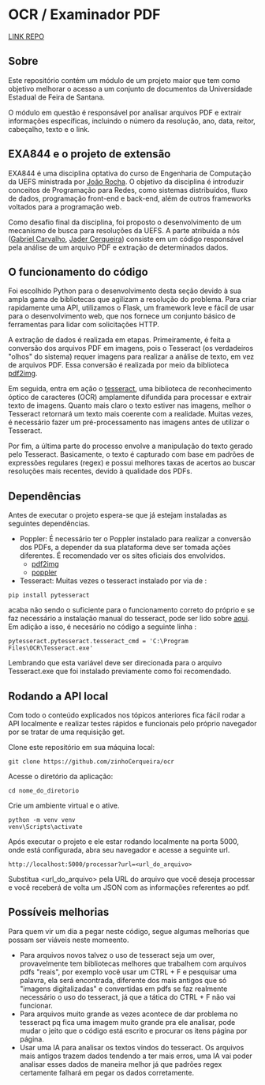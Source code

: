 # OCR / Examinador PDF

[LINK REPO](https://github.com/zinhoCerqueira/ocr)
## Sobre
Este repositório contém um módulo de um projeto maior que tem como objetivo melhorar o acesso a um conjunto de documentos da Universidade Estadual de Feira de Santana.

O módulo em questão é responsável por analisar arquivos PDF e extrair informações específicas, incluindo o número da resolução, ano, data, reitor, cabeçalho, texto e o link.

## EXA844 e o projeto de extensão
EXA844 é uma disciplina optativa do curso de Engenharia de Computação da UEFS ministrada por [João Rocha](https://github.com/joaorochajr). O objetivo da disciplina é introduzir conceitos de Programação para Redes, como sistemas distribuídos, fluxo de dados, programação front-end e back-end, além de outros frameworks voltados para a programação web.

Como desafio final da disciplina, foi proposto o desenvolvimento de um mecanismo de busca para resoluções da UEFS. A parte atribuída a nós ([Gabriel Carvalho](https://github.com/GabCarvaS), [Jader Cerqueira](https://github.com/zinhoCerqueira)) consiste em um código responsável pela análise de um arquivo PDF e extração de determinados dados.

## O funcionamento do código
Foi escolhido Python para o desenvolvimento desta seção devido à sua ampla gama de bibliotecas que agilizam a resolução do problema. Para criar rapidamente uma API, utilizamos o Flask, um framework leve e fácil de usar para o desenvolvimento web, que nos fornece um conjunto básico de ferramentas para lidar com solicitações HTTP.

A extração de dados é realizada em etapas. Primeiramente, é feita a conversão dos arquivos PDF em imagens, pois o Tesseract (os verdadeiros "olhos" do sistema) requer imagens para realizar a análise de texto, em vez de arquivos PDF. Essa conversão é realizada por meio da biblioteca [pdf2img](https://pypi.org/project/pdf2image/).

Em seguida, entra em ação o [tesseract](https://pypi.org/project/pytesseract/), uma biblioteca de reconhecimento óptico de caracteres (OCR) amplamente difundida para processar e extrair texto de imagens. Quanto mais claro o texto estiver nas imagens, melhor o Tesseract retornará um texto mais coerente com a realidade. Muitas vezes, é necessário fazer um pré-processamento nas imagens antes de utilizar o Tesseract.

Por fim, a última parte do processo envolve a manipulação do texto gerado pelo Tesseract. Basicamente, o texto é capturado com base em padrões de expressões regulares (regex) e possui melhores taxas de acertos ao buscar resoluções mais recentes, devido à qualidade dos PDFs.

## Dependências
Antes de executar o projeto espera-se que já estejam instaladas as seguintes dependências.
- Poppler: É necessário ter o Poppler instalado para realizar a conversão dos PDFs, a depender da sua plataforma deve ser tomada ações diferentes. É recomendado ver os sites oficiais dos envolvidos.
  - [pdf2img](https://pypi.org/project/pdf2image/)
  - [poppler](https://poppler.freedesktop.org/)
- Tesseract: Muitas vezes o tesseract instalado por via de :
```
pip install pytesseract
```
acaba não sendo o suficiente para o funcionamento correto do próprio e se faz necessário a instalação manual do tesseract, pode ser lido sobre [aqui](https://github.com/UB-Mannheim/tesseract/wiki).
Em adição a isso, é necesário no código a seguinte linha : 
```
pytesseract.pytesseract.tesseract_cmd = 'C:\Program Files\OCR\Tesseract.exe'
```
Lembrando que esta variável deve ser direcionada para o arquivo Tesseract.exe que foi instalado previamente como foi recomendado.

## Rodando a API local

Com todo o conteúdo explicados nos tópicos anteriores fica fácil rodar a API localmente e realizar testes rápidos e funcionais pelo próprio navegador por se tratar de uma requisição get.

Clone este repositório em sua máquina local:
```
git clone https://github.com/zinhoCerqueira/ocr
```
Acesse o diretório da aplicação:
```
cd nome_do_diretorio
```
Crie um ambiente virtual e o ative.
```
python -m venv venv
venv\Scripts\activate
```
Após executar o projeto e ele estar rodando localmente na porta 5000, onde está configurada, abra seu navegador e acesse a seguinte url.
```
http://localhost:5000/processar?url=<url_do_arquivo>
```
Substitua <url_do_arquivo> pela URL do arquivo que você deseja processar e você receberá de volta um JSON com as informações referentes ao pdf.

## Possíveis melhorias
Para quem vir um dia a pegar neste código, segue algumas melhorias que possam ser viáveis neste momeento.

- Para arquivos novos talvez o uso de tesseract seja um over, provavelmente tem bibliotecas melhores que trabalhem com arquivos pdfs "reais", por exemplo você usar um CTRL + F e pesquisar uma palavra, ela será encontrada, diferente dos mais antigos que só "imagens digitalizadas" e convertidas em pdfs se faz realmente necessário o uso do tesseract, já que a tática do CTRL + F não vai funcionar.
- Para arquivos muito grande as vezes acontece de dar problema no tesseract pq fica uma imagem muito grande pra ele analisar, pode mudar o jeito que o código está escrito e procurar os itens página por página.
- Usar uma IA para analisar os textos vindos do tesseract. Os arquivos mais antigos trazem dados tendendo a ter mais erros, uma IA vai poder analisar esses dados de maneira melhor já que padrões regex certamente falhará em pegar os dados corretamente.
